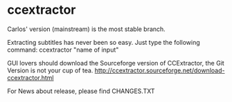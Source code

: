 ccextractor
===========

Carlos' version (mainstream) is the most stable branch.

Extracting subtitles has never been so easy. Just type the following command:
ccextractor "name of input"

GUI lovers should download the Sourceforge version of CCExtractor, the Git Version is not your cup of tea.
http://ccextractor.sourceforge.net/download-ccextractor.html

For News about release, please find CHANGES.TXT
